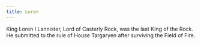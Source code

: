 ```yaml
---
title: Loren
---
```


King Loren I Lannister, Lord of Casterly Rock, was the last King of the Rock. He submitted to the rule of House Targaryen after surviving the Field of Fire.


